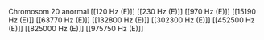 Chromosom 20 anormal
[[120 Hz (E)]]
[[230 Hz (E)]]
[[970 Hz (E)]]
[[15190 Hz (E)]]
[[63770 Hz (E)]]
[[132800 Hz (E)]]
[[302300 Hz (E)]]
[[452500 Hz (E)]]
[[825000 Hz (E)]]
[[975750 Hz (E)]]